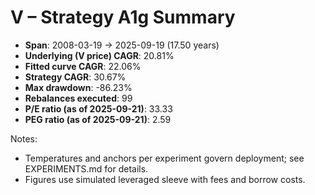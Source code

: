 # V – Strategy A1g Summary

- **Span**: 2008-03-19 → 2025-09-19 (17.50 years)
- **Underlying (V price) CAGR**: 20.81%
- **Fitted curve CAGR**: 22.06%
- **Strategy CAGR**: 30.67%
- **Max drawdown**: -86.23%
- **Rebalances executed**: 99
- **P/E ratio (as of 2025-09-21)**: 33.33
- **PEG ratio (as of 2025-09-21)**: 2.59

Notes:

- Temperatures and anchors per experiment govern deployment; see EXPERIMENTS.md for details.
- Figures use simulated leveraged sleeve with fees and borrow costs.

